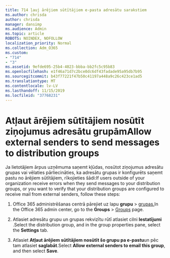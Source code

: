 ```yaml
---
title: 714 ļauj ārējiem sūtītājiem e-pasta adresātu sarakstiem
ms.author: chrisda
author: chrisda
manager: dansimp
ms.audience: Admin
ms.topic: article
ROBOTS: NOINDEX, NOFOLLOW
localization_priority: Normal
ms.collection: Adm_O365
ms.custom:
- "714"
- "3"
ms.assetid: 9efde695-25b4-4023-bbba-bb2fc5c95b83
ms.openlocfilehash: e1f46a71d7c2bce0dc6df43fadade95a95db7b95
ms.sourcegitcommit: b43f77221f47b50c41197a448a9c26c423ce1ad5
ms.translationtype: MT
ms.contentlocale: lv-LV
ms.lasthandoff: 11/15/2019
ms.locfileid: "37768231"
---
```

# <a name="allow-external-senders-to-send-messages-to-distribution-groups"></a><span data-ttu-id="e8058-102">Atļaut ārējiem sūtītājiem nosūtīt ziņojumus adresātu grupām</span><span class="sxs-lookup"><span data-stu-id="e8058-102">Allow external senders to send messages to distribution groups</span></span>

<span data-ttu-id="e8058-103">Ja lietotājiem ārpus uzņēmuma saņemt kļūdas, nosūtot ziņojumus adresātu grupas vai vēlaties pārliecināties, ka adresātu grupas ir konfigurēts saņemt pastu no ārējiem sūtītājiem, rīkojieties šādi:</span><span class="sxs-lookup"><span data-stu-id="e8058-103">If users outside of your organization receive errors when they send messages to your distribution groups, or you want to verify that your distribution groups are configured to receive mail from external senders, follow these steps:</span></span>

1. <span data-ttu-id="e8058-104">Office 365 administrēšanas centrā pārejiet uz lapu **grupu** > [grupas.](https://portal.office.com/adminportal/home#/groups)</span><span class="sxs-lookup"><span data-stu-id="e8058-104">In the Office 365 admin center, go to the **Groups** > [Groups](https://portal.office.com/adminportal/home#/groups) page.</span></span>  

2. <span data-ttu-id="e8058-105">Atlasiet adresātu grupu un grupas rekvizītu rūtī atlasiet cilni **Iestatījumi** .</span><span class="sxs-lookup"><span data-stu-id="e8058-105">Select the distribution group, and in the group properties pane, select the **Settings** tab.</span></span>

3. <span data-ttu-id="e8058-106">Atlasiet **Atļaut ārējiem sūtītājiem nosūtīt šo grupu pa e-pastu**un pēc tam atlasiet **saglabāt**.</span><span class="sxs-lookup"><span data-stu-id="e8058-106">Select **Allow external senders to email this group**, and then select **Save**.</span></span>
